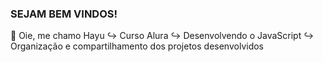 ### SEJAM BEM VINDOS!

🌷 Oie, me chamo Hayu
↪ Curso Alura
↪ Desenvolvendo o JavaScript
↪ Organização e compartilhamento dos projetos desenvolvidos
